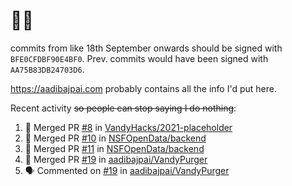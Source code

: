 # 👋🏻
<!--
**aadibajpai/aadibajpai** is a ✨ _special_ ✨ repository because its `README.md` (this file) appears on your GitHub profile.
-->
commits from like 18th September onwards should be signed with `BFE0CFDBF90E4BF0`. Prev. commits would have been signed with `AA75B83DB24703D6`.

https://aadibajpai.com probably contains all the info I'd put here.

Recent activity ~~so people can stop saying I do nothing~~:
<!--START_SECTION:activity-->
1. 🎉 Merged PR [#8](https://github.com/VandyHacks/2021-placeholder/pull/8) in [VandyHacks/2021-placeholder](https://github.com/VandyHacks/2021-placeholder)
2. 🎉 Merged PR [#10](https://github.com/NSFOpenData/backend/pull/10) in [NSFOpenData/backend](https://github.com/NSFOpenData/backend)
3. 🎉 Merged PR [#11](https://github.com/NSFOpenData/backend/pull/11) in [NSFOpenData/backend](https://github.com/NSFOpenData/backend)
4. 🎉 Merged PR [#19](https://github.com/aadibajpai/VandyPurger/pull/19) in [aadibajpai/VandyPurger](https://github.com/aadibajpai/VandyPurger)
5. 🗣 Commented on [#19](https://github.com/aadibajpai/VandyPurger/issues/19) in [aadibajpai/VandyPurger](https://github.com/aadibajpai/VandyPurger)
<!--END_SECTION:activity-->
